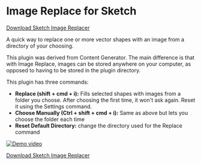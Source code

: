 # Image Replace for Sketch

[Download Sketch Image Replacer](https://github.com/iansilber/sketch-image-replace/archive/master.zip)

A quick way to replace one or more vector shapes with an image from a directory of your choosing.

This plugin was derived from Content Generator. The main difference is that with Image Replace, images can be stored anywhere on your computer, as opposed to having to be stored in the plugin directory.

This plugin has three commands:

* **Replace (shift + cmd + i):** Fills selected shapes with images from a folder you choose. After choosing the first time, it won't ask again. Reset it using the Settings command.
* **Choose Manually (Ctrl + shift + cmd + i):** Same as above but lets you choose the folder each time
* **Reset Default Directory:** change the directory used for the Replace command

[![Demo video](http://img.youtube.com/vi/77KUm7uDPmY/0.jpg)](https://www.youtube.com/watch?v=77KUm7uDPmY)


[Download Sketch Image Replacer](https://github.com/iansilber/sketch-image-replace/archive/master.zip)
